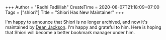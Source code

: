 +++
Author = "Radhi Fadlillah"
CreateTime = 2020-08-07T21:18:09+07:00
Tags = ["shiori"]
Title = "Shiori Has New Maintainer"
+++

I'm happy to announce that Shiori is no longer archived, and now it's maintained by [Dean Jackson][1]. I'm happy and grateful to him. Here is hoping that Shiori will become a better bookmark manager under him.

[1]: https://github.com/go-shiori/shiori/issues/256